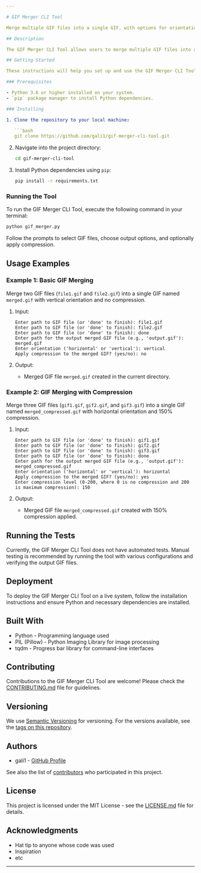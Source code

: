 ```yaml
---

# GIF Merger CLI Tool

Merge multiple GIF files into a single GIF, with options for orientation and lossy compression.

## Description

The GIF Merger CLI Tool allows users to merge multiple GIF files into a single GIF file. It supports both horizontal and vertical orientations for merging. Users can also choose to apply lossy compression to reduce the file size of the merged GIF, with a compression level adjustable from 0% (no compression) to 200% (maximum compression).

## Getting Started

These instructions will help you set up and use the GIF Merger CLI Tool on your local machine.

### Prerequisites

- Python 3.6 or higher installed on your system.
- `pip` package manager to install Python dependencies.

### Installing

1. Clone the repository to your local machine:

   ```bash
   git clone https://github.com/gali1/gif-merger-cli-tool.git
   ```

2. Navigate into the project directory:

   ```bash
   cd gif-merger-cli-tool
   ```

3. Install Python dependencies using `pip`:

   ```bash
   pip install -r requirements.txt
   ```

### Running the Tool

To run the GIF Merger CLI Tool, execute the following command in your terminal:

```bash
python gif_merger.py
```

Follow the prompts to select GIF files, choose output options, and optionally apply compression.

## Usage Examples

### Example 1: Basic GIF Merging

Merge two GIF files (`file1.gif` and `file2.gif`) into a single GIF named `merged.gif` with vertical orientation and no compression.

1. Input:

   ```
   Enter path to GIF file (or 'done' to finish): file1.gif
   Enter path to GIF file (or 'done' to finish): file2.gif
   Enter path to GIF file (or 'done' to finish): done
   Enter path for the output merged GIF file (e.g., 'output.gif'): merged.gif
   Enter orientation ('horizontal' or 'vertical'): vertical
   Apply compression to the merged GIF? (yes/no): no
   ```

2. Output:
   - Merged GIF file `merged.gif` created in the current directory.

### Example 2: GIF Merging with Compression

Merge three GIF files (`gif1.gif`, `gif2.gif`, and `gif3.gif`) into a single GIF named `merged_compressed.gif` with horizontal orientation and 150% compression.

1. Input:

   ```
   Enter path to GIF file (or 'done' to finish): gif1.gif
   Enter path to GIF file (or 'done' to finish): gif2.gif
   Enter path to GIF file (or 'done' to finish): gif3.gif
   Enter path to GIF file (or 'done' to finish): done
   Enter path for the output merged GIF file (e.g., 'output.gif'): merged_compressed.gif
   Enter orientation ('horizontal' or 'vertical'): horizontal
   Apply compression to the merged GIF? (yes/no): yes
   Enter compression level (0-200, where 0 is no compression and 200 is maximum compression): 150
   ```

2. Output:
   - Merged GIF file `merged_compressed.gif` created with 150% compression applied.

## Running the Tests

Currently, the GIF Merger CLI Tool does not have automated tests. Manual testing is recommended by running the tool with various configurations and verifying the output GIF files.

## Deployment

To deploy the GIF Merger CLI Tool on a live system, follow the installation instructions and ensure Python and necessary dependencies are installed.

## Built With

- Python - Programming language used
- PIL (Pillow) - Python Imaging Library for image processing
- tqdm - Progress bar library for command-line interfaces

## Contributing

Contributions to the GIF Merger CLI Tool are welcome! Please check the [CONTRIBUTING.md](CONTRIBUTING.md) file for guidelines.

## Versioning

We use [Semantic Versioning](http://semver.org/) for versioning. For the versions available, see the [tags on this repository](https://github.com/gali1/gif-merger-cli-tool/tags).

## Authors

- gali1 - [GitHub Profile](https://github.com/gali1)

See also the list of [contributors](https://github.com/gali1/gif-merger-cli-tool/contributors) who participated in this project.

## License

This project is licensed under the MIT License - see the [LICENSE.md](LICENSE.md) file for details.

## Acknowledgments

- Hat tip to anyone whose code was used
- Inspiration
- etc

---
```

